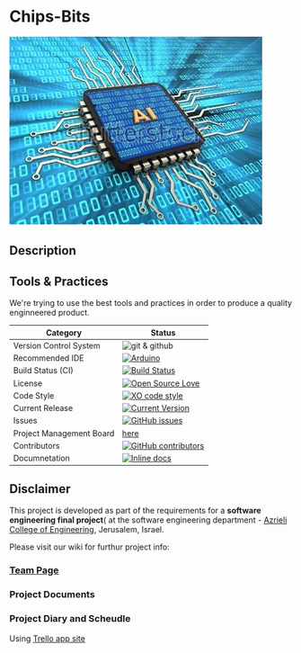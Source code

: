 # Chips-Bits

![project logo (this one for is taken from basecamp - a project management service)](https://github.com/arik-le/Chips-Bits/blob/master/Images/stock-photo--d-illustration-of-computer-chip-over-digital-background-with-ai-sign-and-binary-code-inside-539112574.jpg)


## Description



## Tools & Practices
We're trying to use the best tools and practices in order to produce a quality enginneered product.


|Category|Status|
|---|---|
| Version Control System| ![git & github](https://img.shields.io/badge/Github-open-blue.svg)|
| Recommended IDE | [![Arduino](https://img.shields.io/badge/Arduino-IDE-lightgrey.svg)](https://www.arduino.cc/en/Guide/Windows) |
| Build Status (CI) |  [![Build Status](https://travis-ci.org/jce-il/project-template.svg?branch=master)](https://travis-ci.org/jce-il/project-template) |
| License | [![Open Source Love](https://badges.frapsoft.com/os/mit/mit.svg?v=102)](https://github.com/arik-le/Chips-Bits/blob/master/LICENSE) |
| Code Style | [![XO code style](https://img.shields.io/badge/code_style-XO-5ed9c7.svg)](https://github.com/jce-il/project-template) |
| Current Release | [![Current Version](https://github.com/arik-le/Chips-Bits/releases.svg)](https://github.com/arik-le/Chips-Bits/releases) |
| Issues | [![GitHub issues](https://img.shields.io/github/issues/arik-le/Chips-Bits.svg?style=flat)](https://github.com/arik-le/Chips-Bits/issues) |
| Project Management Board| [here](https://github.com/arik-le/Chips-Bits/projects/1) |
| Contributors | [![GitHub contributors](https://img.shields.io/github/contributors/jce-il/project-template.svg)](https://github.com/arik-le/Chips-Bits/graphs/contributors)|
| Documnetation | [![Inline docs](http://inch-ci.org/github/jce-il/project-template.svg?branch=master)](http://inch-ci.org/github/jce-il/project-template) |


## Disclaimer
This project is developed as part of the requirements for a **software engineering final project**( at the software engineering department - [Azrieli College of Engineering](http://www.jce.ac.il/), Jerusalem, Israel.

Please visit our wiki for furthur project info: 

### [Team Page](https://github.com/arik-le/Chips-Bits/wiki/Team-Page)

### Project Documents


### Project Diary and Scheudle
Using [Trello app site](https://trello.com/b/3eGIbgko/project-schedule)

